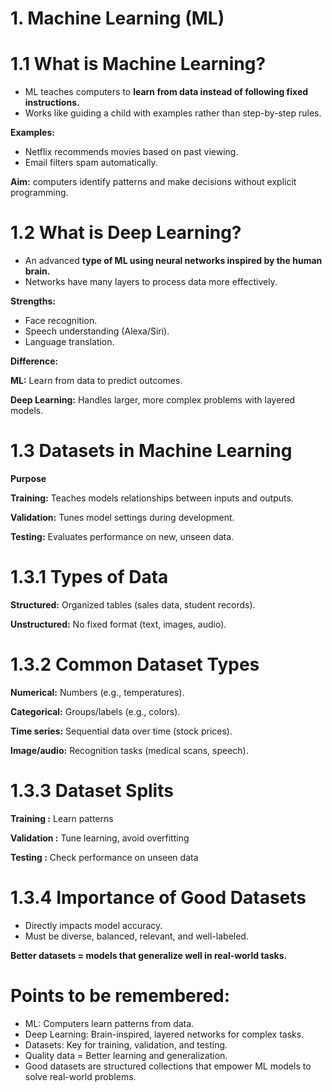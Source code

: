 # 1. Machine Learning (ML)
# 1.1 What is Machine Learning?
- ML teaches computers to **learn from data instead of following fixed instructions.**
- Works like guiding a child with examples rather than step-by-step rules.

**Examples:**
- Netflix recommends movies based on past viewing.
- Email filters spam automatically.

**Aim:** computers identify patterns and make decisions without explicit programming.
# 1.2 What is Deep Learning?
- An advanced **type of ML using neural networks inspired by the human brain.**
- Networks have many layers to process data more effectively.

**Strengths:**
- Face recognition.
- Speech understanding (Alexa/Siri).
- Language translation.

**Difference:**

**ML:** Learn from data to predict outcomes.

**Deep Learning:** Handles larger, more complex problems with layered models.
# 1.3 Datasets in Machine Learning
**Purpose**

**Training:** Teaches models relationships between inputs and outputs.

**Validation:** Tunes model settings during development.

**Testing:** Evaluates performance on new, unseen data.
# 1.3.1  Types of Data
**Structured:** Organized tables (sales data, student records).

**Unstructured:** No fixed format (text, images, audio).
# 1.3.2  Common Dataset Types
**Numerical:** Numbers (e.g., temperatures).

**Categorical:** Groups/labels (e.g., colors).

**Time series:** Sequential data over time (stock prices).

**Image/audio:** Recognition tasks (medical scans, speech).

# 1.3.3 Dataset Splits
**Training :** Learn patterns

**Validation :** Tune learning, avoid overfitting

**Testing :** Check performance on unseen data

# 1.3.4 Importance of Good Datasets

- Directly impacts model accuracy.
- Must be diverse, balanced, relevant, and well-labeled.

**Better datasets = models that generalize well in real-world tasks.**
# Points to be remembered:
- ML: Computers learn patterns from data.
- Deep Learning: Brain-inspired, layered networks for complex tasks.
- Datasets: Key for training, validation, and testing.
- Quality data = Better learning and generalization.
- Good datasets are structured collections that empower ML models to solve real-world problems.


